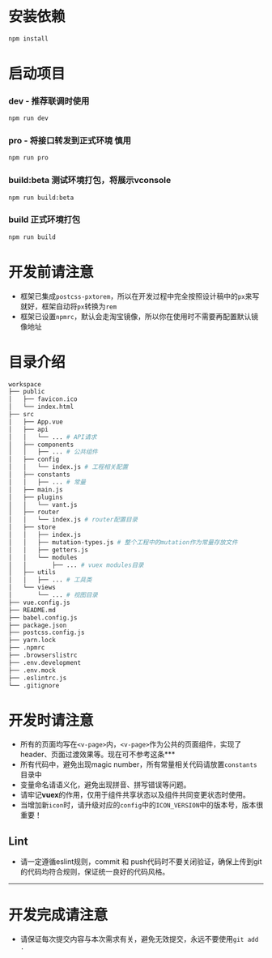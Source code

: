 
# 安装依赖
``` bash
npm install
```

# 启动项目
### dev - 推荐联调时使用
``` bash
npm run dev
```
### pro - 将接口转发到正式环境 慎用
``` bash
npm run pro
```
### build:beta 测试环境打包，将展示vconsole
``` bash
npm run build:beta
```
### build 正式环境打包
``` bash
npm run build
```

# 开发前请注意

* 框架已集成`postcss-pxtorem`，所以在开发过程中完全按照设计稿中的`px`来写就好，框架自动将`px`转换为`rem`
* 框架已设置`npmrc`，默认会走淘宝镜像，所以你在使用时不需要再配置默认镜像地址

# 目录介绍
``` bash
workspace
├── public
│   ├── favicon.ico
│   └── index.html
├── src
│   ├── App.vue
│   ├── api
│   │   └── ... # API请求
│   ├── components
│   │   ├── ... # 公共组件
│   ├── config
│   │   └── index.js # 工程相关配置
│   ├── constants
│   │   ├── ... # 常量
│   ├── main.js
│   ├── plugins
│   │   └── vant.js
│   ├── router
│   │   └── index.js # router配置目录
│   ├── store
│   │   ├── index.js
│   │   ├── mutation-types.js # 整个工程中的mutation作为常量存放文件
│   │   ├── getters.js 
│   │   └── modules
│   │       ├── ... # vuex modules目录
│   ├── utils
│   │   ├── ... # 工具类
│   └── views
│       └── ... # 视图目录
├── vue.config.js
├── README.md
├── babel.config.js
├── package.json
├── postcss.config.js
├── yarn.lock
├── .npmrc
├── .browserslistrc
├── .env.development
├── .env.mock
├── .eslintrc.js
└── .gitignore
```

# 开发时请注意
* 所有的页面均写在`<v-page>`内，`<v-page>`作为公共的页面组件，实现了header、页面过渡效果等。现在可不参考这条***
* 所有代码中，避免出现magic number，所有常量相关代码请放置`constants`目录中
* 变量命名请语义化，避免出现拼音、拼写错误等问题。
* 请牢记**vuex**的作用，仅用于组件共享状态以及组件共同变更状态时使用。
* 当增加新`icon`时，请升级对应的`config`中的`ICON_VERSION`中的版本号，版本很重要！

## Lint

* 请一定遵循eslint规则，commit 和 push代码时不要关闭验证，确保上传到git的代码均符合规则，保证统一良好的代码风格。

--------------------------------------------------------------

# 开发完成请注意

* 请保证每次提交内容与本次需求有关，避免无效提交，永远不要使用`git add .`